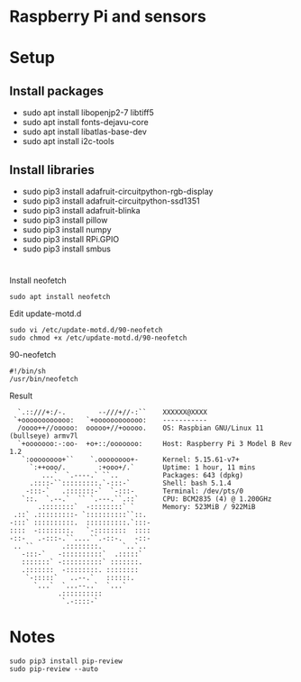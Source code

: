 # Raspberry Pi and sensors
# Setup
## Install packages

- sudo apt install libopenjp2-7 libtiff5
- sudo apt install fonts-dejavu-core
- sudo apt install libatlas-base-dev
- sudo apt install i2c-tools

## Install libraries

- sudo pip3 install adafruit-circuitpython-rgb-display
- sudo pip3 install adafruit-circuitpython-ssd1351
- sudo pip3 install adafruit-blinka
- sudo pip3 install pillow
- sudo pip3 install numpy
- sudo pip3 install RPi.GPIO
- sudo pip3 install smbus

#
Install neofetch
```
sudo apt install neofetch
```
Edit update-motd.d
```
sudo vi /etc/update-motd.d/90-neofetch
sudo chmod +x /etc/update-motd.d/90-neofetch
```
90-neofetch
```
#!/bin/sh
/usr/bin/neofetch
```
Result
```
  `.::///+:/-.        --///+//-:``    XXXXXX@XXXX
 `+oooooooooooo:   `+oooooooooooo:    -----------
  /oooo++//ooooo:  ooooo+//+ooooo.    OS: Raspbian GNU/Linux 11 (bullseye) armv7l
  `+ooooooo:-:oo-  +o+::/ooooooo:     Host: Raspberry Pi 3 Model B Rev 1.2
   `:oooooooo+``    `.oooooooo+-      Kernel: 5.15.61-v7+
     `:++ooo/.        :+ooo+/.`       Uptime: 1 hour, 11 mins
        ...`  `.----.` ``..           Packages: 643 (dpkg)
     .::::-``:::::::::.`-:::-`        Shell: bash 5.1.4
    -:::-`   .:::::::-`  `-:::-       Terminal: /dev/pts/0
   `::.  `.--.`  `` `.---.``.::`      CPU: BCM2835 (4) @ 1.200GHz
       .::::::::`  -::::::::` `       Memory: 523MiB / 922MiB
 .::` .:::::::::- `::::::::::``::.
-:::` ::::::::::.  ::::::::::.`:::-
::::  -::::::::.   `-::::::::  ::::
-::-   .-:::-.``....``.-::-.   -::-
 .. ``       .::::::::.     `..`..
   -:::-`   -::::::::::`  .:::::`
   :::::::` -::::::::::` :::::::.
   .:::::::  -::::::::. ::::::::
    `-:::::`   ..--.`   ::::::.
      `...`  `...--..`  `...`
            .::::::::::
             `.-::::-`
```

# Notes
```
sudo pip3 install pip-review
sudo pip-review --auto
```
